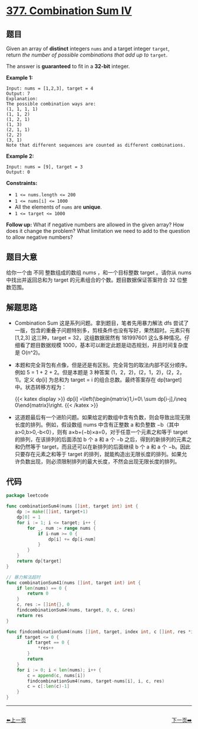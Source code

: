 # [377. Combination Sum IV](https://leetcode.com/problems/combination-sum-iv/)


## 题目

Given an array of **distinct** integers `nums` and a target integer `target`, return *the number of possible combinations that add up to* `target`.

The answer is **guaranteed** to fit in a **32-bit** integer.

**Example 1:**

```
Input: nums = [1,2,3], target = 4
Output: 7
Explanation:
The possible combination ways are:
(1, 1, 1, 1)
(1, 1, 2)
(1, 2, 1)
(1, 3)
(2, 1, 1)
(2, 2)
(3, 1)
Note that different sequences are counted as different combinations.

```

**Example 2:**

```
Input: nums = [9], target = 3
Output: 0
```

**Constraints:**

- `1 <= nums.length <= 200`
- `1 <= nums[i] <= 1000`
- All the elements of `nums` are **unique**.
- `1 <= target <= 1000`

**Follow up:** What if negative numbers are allowed in the given array? How does it change the problem? What limitation we need to add to the question to allow negative numbers?

## 题目大意

给你一个由 不同 整数组成的数组 nums ，和一个目标整数 target 。请你从 nums 中找出并返回总和为 target 的元素组合的个数。题目数据保证答案符合 32 位整数范围。

## 解题思路

- Combination Sum 这是系列问题。拿到题目，笔者先用暴力解法 dfs 尝试了一版，包含的重叠子问题特别多，剪枝条件也没有写好，果然超时。元素只有 [1,2,3] 这三种，target = 32，这组数据居然有 181997601 这么多种情况。仔细看了题目数据规模 1000，基本可以断定此题是动态规划，并且时间复杂度是 O(n^2)。
- 本题和完全背包有点像，但是还是有区别。完全背包的取法内部不区分顺序。例如 5 = 1 + 2 + 2。但是本题是 3 种答案 (1，2，2)，(2，1，2)，(2，2，1)。定义 dp[i] 为总和为 target = i 的组合总数。最终答案存在 dp[target] 中。状态转移方程为：

	{{< katex display >}}
    dp[i] =\left\{\begin{matrix}1,i=0\\ \sum dp[i-j],i\neq 0\end{matrix}\right.
	{{< /katex >}}

- 这道题最后有一个进阶问题。如果给定的数组中含有负数，则会导致出现无限长度的排列。例如，假设数组 nums 中含有正整数 a 和负整数 −b（其中 a>0,b>0,-b<0），则有 a×b+(−b)×a=0，对于任意一个元素之和等于 target 的排列，在该排列的后面添加 b 个 a 和 a 个 −b 之后，得到的新排列的元素之和仍然等于 target，而且还可以在新排列的后面继续 b 个 a 和 a 个 −b。因此只要存在元素之和等于 target 的排列，就能构造出无限长度的排列。如果允许负数出现，则必须限制排列的最大长度，不然会出现无限长度的排列。

## 代码

```go
package leetcode

func combinationSum4(nums []int, target int) int {
	dp := make([]int, target+1)
	dp[0] = 1
	for i := 1; i <= target; i++ {
		for _, num := range nums {
			if i-num >= 0 {
				dp[i] += dp[i-num]
			}
		}
	}
	return dp[target]
}

// 暴力解法超时
func combinationSum41(nums []int, target int) int {
	if len(nums) == 0 {
		return 0
	}
	c, res := []int{}, 0
	findcombinationSum4(nums, target, 0, c, &res)
	return res
}

func findcombinationSum4(nums []int, target, index int, c []int, res *int) {
	if target <= 0 {
		if target == 0 {
			*res++
		}
		return
	}
	for i := 0; i < len(nums); i++ {
		c = append(c, nums[i])
		findcombinationSum4(nums, target-nums[i], i, c, res)
		c = c[:len(c)-1]
	}
}
```


----------------------------------------------
<div style="display: flex;justify-content: space-between;align-items: center;">
<p><a href="https://books.halfrost.com/leetcode/ChapterFour/0300~0399/0376.Wiggle-Subsequence/">⬅️上一页</a></p>
<p><a href="https://books.halfrost.com/leetcode/ChapterFour/0300~0399/0378.Kth-Smallest-Element-in-a-Sorted-Matrix/">下一页➡️</a></p>
</div>
